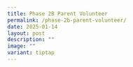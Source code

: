 ```yaml
---
title: Phase 2B Parent Volunteer
permalink: /phase-2b-parent-volunteer/
date: 2025-01-14
layout: post
description: ""
image: ""
variant: tiptap
---
```

